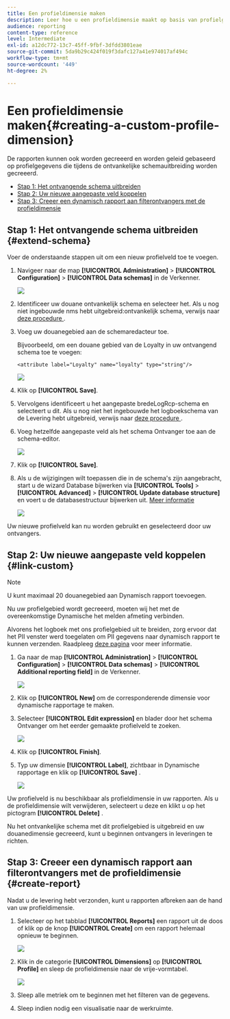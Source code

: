 ```yaml
---
title: Een profieldimensie maken
description: Leer hoe u een profieldimensie maakt op basis van profielgegevens.
audience: reporting
content-type: reference
level: Intermediate
exl-id: a12dc772-13c7-45ff-9fbf-3dfdd3801eae
source-git-commit: 5da9b29c424f019f3dafc127a41e974017af494c
workflow-type: tm+mt
source-wordcount: '449'
ht-degree: 2%

---
```


# Een profieldimensie maken{#creating-a-custom-profile-dimension}

De rapporten kunnen ook worden gecreeerd en worden geleid gebaseerd op profielgegevens die tijdens de ontvankelijke schemauitbreiding worden gecreeerd.

* [Stap 1: Het ontvangende schema uitbreiden](##extend-schema)
* [Stap 2: Uw nieuwe aangepaste veld koppelen](#link-custom)
* [Stap 3: Creeer een dynamisch rapport aan filterontvangers met de profieldimensie](#create-report)

## Stap 1: Het ontvangende schema uitbreiden {#extend-schema}

Voer de onderstaande stappen uit om een nieuw profielveld toe te voegen.

1. Navigeer naar de map **[!UICONTROL Administration]** > **[!UICONTROL Configuration]** > **[!UICONTROL Data schemas]** in de Verkenner.

   ![](assets/custom_field_1.png)

1. Identificeer uw douane ontvankelijk schema en selecteer het. Als u nog niet ingebouwde nms hebt uitgebreid:ontvankelijk schema, verwijs naar [&#x200B; deze procedure &#x200B;](https://experienceleague.adobe.com/nl/docs/campaign/campaign-v8/developer/shemas-forms/extend-schema).

1. Voeg uw douanegebied aan de schemaredacteur toe.

   Bijvoorbeeld, om een douane gebied van de Loyalty in uw ontvangend schema toe te voegen:

   ```
   <attribute label="Loyalty" name="loyalty" type="string"/>
   ```

   ![](assets/custom_field_2.png)

1. Klik op **[!UICONTROL Save]**.

1. Vervolgens identificeert u het aangepaste bredeLogRcp-schema en selecteert u dit. Als u nog niet het ingebouwde het logboekschema van de Levering hebt uitgebreid, verwijs naar [&#x200B; deze procedure &#x200B;](https://experienceleague.adobe.com/nl/docs/campaign/campaign-v8/developer/shemas-forms/extend-schema).

1. Voeg hetzelfde aangepaste veld als het schema Ontvanger toe aan de schema-editor.

   ![](assets/custom_field_3.png)

1. Klik op **[!UICONTROL Save]**.

1. Als u de wijzigingen wilt toepassen die in de schema&#39;s zijn aangebracht, start u de wizard Database bijwerken via **[!UICONTROL Tools]** > **[!UICONTROL Advanced]** > **[!UICONTROL Update database structure]** en voert u de databasestructuur bijwerken uit. [Meer informatie](https://experienceleague.adobe.com/nl/docs/campaign/campaign-v8/developer/shemas-forms/update-database-structure)

   ![](assets/custom_field_4.png)

Uw nieuwe profielveld kan nu worden gebruikt en geselecteerd door uw ontvangers.

## Stap 2: Uw nieuwe aangepaste veld koppelen {#link-custom}

>[!NOTE]
>
> U kunt maximaal 20 douanegebied aan Dynamisch rapport toevoegen.

Nu uw profielgebied wordt gecreeerd, moeten wij het met de overeenkomstige Dynamische het melden afmeting verbinden.

Alvorens het logboek met ons profielgebied uit te breiden, zorg ervoor dat het PII venster werd toegelaten om PII gegevens naar dynamisch rapport te kunnen verzenden. Raadpleeg [deze pagina](pii-agreement.md) voor meer informatie.

1. Ga naar de map **[!UICONTROL Administration]** > **[!UICONTROL Configuration]** > **[!UICONTROL Data schemas]** > **[!UICONTROL Additional reporting field]** in de Verkenner.

   ![](assets/custom_field_5.png)

1. Klik op **[!UICONTROL New]** om de corresponderende dimensie voor dynamische rapportage te maken.

1. Selecteer **[!UICONTROL Edit expression]** en blader door het schema Ontvanger om het eerder gemaakte profielveld te zoeken.

   ![](assets/custom_field_6.png)

1. Klik op **[!UICONTROL Finish]**.

1. Typ uw dimensie **[!UICONTROL Label]**, zichtbaar in Dynamische rapportage en klik op **[!UICONTROL Save]** .

   ![](assets/custom_field_7.png)

Uw profielveld is nu beschikbaar als profieldimensie in uw rapporten. Als u de profieldimensie wilt verwijderen, selecteert u deze en klikt u op het pictogram **[!UICONTROL Delete]** .

Nu het ontvankelijke schema met dit profielgebied is uitgebreid en uw douanedimensie gecreeerd, kunt u beginnen ontvangers in leveringen te richten.

## Stap 3: Creeer een dynamisch rapport aan filterontvangers met de profieldimensie {#create-report}

Nadat u de levering hebt verzonden, kunt u rapporten afbreken aan de hand van uw profieldimensie.

1. Selecteer op het tabblad **[!UICONTROL Reports]** een rapport uit de doos of klik op de knop **[!UICONTROL Create]** om een rapport helemaal opnieuw te beginnen.

   ![](assets/custom_field_8.png)

1. Klik in de categorie **[!UICONTROL Dimensions]** op **[!UICONTROL Profile]** en sleep de profieldimensie naar de vrije-vormtabel.

   ![](assets/custom_field_9.png)

1. Sleep alle metriek om te beginnen met het filteren van de gegevens.

1. Sleep indien nodig een visualisatie naar de werkruimte.

